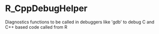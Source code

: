 # R_CppDebugHelper
Diagnostics functions to be called in debuggers like 'gdb' to debug C and C++ based code called from R

